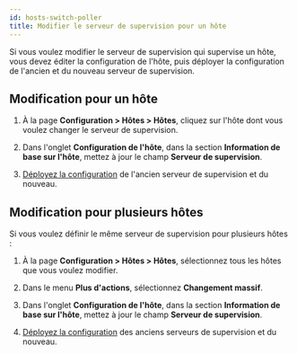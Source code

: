 ```yaml
---
id: hosts-switch-poller
title: Modifier le serveur de supervision pour un hôte
---
```


Si vous voulez modifier le serveur de supervision qui supervise un hôte, vous devez éditer la configuration de l'hôte, puis déployer la configuration de l'ancien et du nouveau serveur de supervision.

## Modification pour un hôte

1. À la page **Configuration > Hôtes > Hôtes**, cliquez sur l'hôte dont vous voulez changer le serveur de supervision.

2. Dans l'onglet **Configuration de l'hôte**, dans la section **Information de base sur l'hôte**, mettez à jour le champ **Serveur de supervision**.

3. [Déployez la configuration](../monitoring-servers/deploying-a-configuration.md) de l'ancien serveur de supervision et du nouveau.

## Modification pour plusieurs hôtes

Si vous voulez définir le même serveur de supervision pour plusieurs hôtes :

1. À la page **Configuration > Hôtes > Hôtes**, sélectionnez tous les hôtes que vous voulez modifier.

2. Dans le menu **Plus d'actions**, sélectionnez **Changement massif**.

3. Dans l'onglet **Configuration de l'hôte**, dans la section **Information de base sur l'hôte**, mettez à jour le champ **Serveur de supervision**.

4. [Déployez la configuration](../monitoring-servers/deploying-a-configuration.md) des anciens serveurs de supervision et du nouveau.

